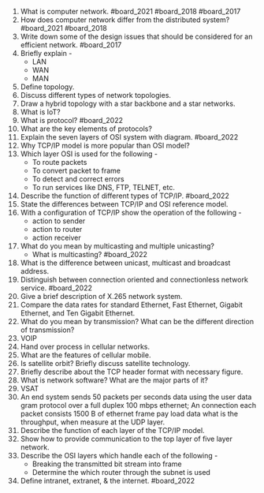 1. What is computer network. #board_2021 #board_2018 #board_2017 
2. How does computer network differ from the distributed system? #board_2021 #board_2018 
3. Write down some of the design issues that should be considered for an efficient network. #board_2017 
4. Briefly explain -
	- LAN
	- WAN
	- MAN
5. Define topology.
6. Discuss different types of network topologies.
7. Draw a hybrid topology with a star backbone and a star networks.
8. What is IoT?
9. What is protocol? #board_2022 
10. What are the key elements of protocols?
11. Explain the seven layers of OSI system with diagram. #board_2022 
12. Why TCP/IP model is more popular than OSI model?
13. Which layer OSI is used for the following -
	- To route packets
	- To convert packet to frame
	- To detect and correct errors
	- To run services like DNS, FTP, TELNET, etc.
14. Describe the function of different types of TCP/IP. #board_2022 
15. State the differences between TCP/IP and OSI reference model.
16. With a configuration of TCP/IP show the operation of the following -
	- action to sender
	- action to router
	- action receiver
17. What do you mean by multicasting and multiple unicasting?
	- What is multicasting? #board_2022 
18. What is the difference between unicast, multicast and broadcast address.
19. Distinguish between connection oriented and connectionless network service. #board_2022 
20. Give a brief description of X.265 network system.
21. Compare the data rates for standard Ethernet, Fast Ethernet, Gigabit Ethernet, and Ten Gigabit Ethernet.
22. What do you mean by transmission? What can be the different direction of transmission?
23. VOIP
24. Hand over process in cellular networks.
25. What are the features of cellular mobile.
26. Is satellite orbit? Briefly discuss satellite technology.
27. Briefly describe about the TCP header format with necessary figure.
28. What is network software? What are the major parts of it?
29. VSAT
30. An end system sends 50 packets per seconds data using the user data gram protocol over a full duplex 100 mbps ethernet; An connection each packet consists 1500 B of ethernet frame pay load data what is the throughput, when measure at the UDP layer.
31. Describe the function of each layer of the TCP/IP model.
32. Show how to provide communication to the top layer of five layer network.
33. Describe the OSI layers which handle each of the following -
	- Breaking the transmitted bit stream into frame
	- Determine the which router through the subnet is used
34. Define intranet, extranet, & the internet. #board_2022 